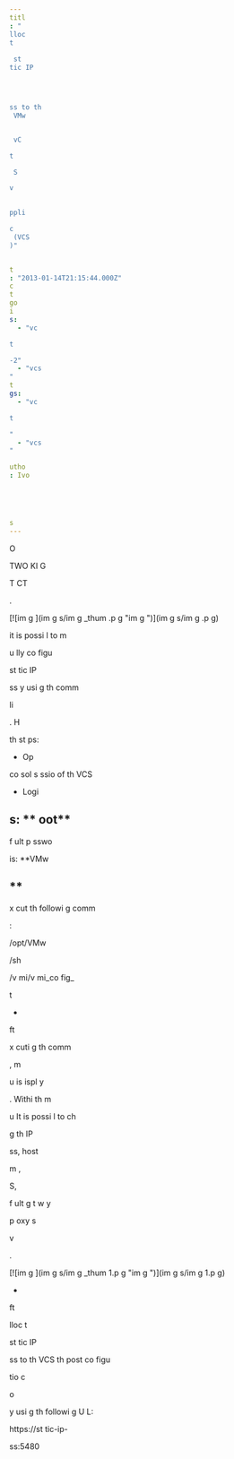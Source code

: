```yaml
---
titl
: "
lloc
t
 
 st
tic IP 




ss to th
 VMw


 vC

t

 S

v

 
ppli

c
 (VCS
)"


t
: "2013-01-14T21:15:44.000Z"
c
t
go
i
s: 
  - "vc

t

-2"
  - "vcs
"
t
gs: 
  - "vc

t

"
  - "vcs
"

utho
: Ivo 





s
---
```



O 

TWO
KI
G 

T
CT

.

[![im
g
](im
g
s/im
g
_thum
.p
g "im
g
")](im
g
s/im
g
.p
g)

it is possi
l
 to m

u
lly co
figu

 
 st
tic IP 




ss 
y usi
g th
 comm


 li

. H


 


 th
 st
ps:

- Op

 
 co
sol
 s
ssio
 of th
 VCS
 
- Logi
 
s: **
oot**
- 

f
ult p
sswo

 is: **VMw


**
- 
x
cut
 th
 followi
g comm


:

/opt/VMw


/sh


/v
mi/v
mi\_co
fig\_

t

- 
ft

 
x
cuti
g th
 comm


, 
 m

u is 
ispl
y

. Withi
 th
 m

u It is possi
l
 to ch

g
 th
 IP 




ss, host

m
, 

S, 

f
ult g
t
w
y 


 p
oxy s

v

.

[![im
g
](im
g
s/im
g
_thum
1.p
g "im
g
")](im
g
s/im
g
1.p
g)

- 
ft

 
lloc
t
 
 st
tic IP 




ss to th
 VCS
 th
 post co
figu

tio
 c

 

 
o

 
y usi
g th
 followi
g U
L: 

https://st
tic-ip-




ss:5480






